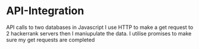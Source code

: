# API-Integration
API calls to two databases in Javascript
I use HTTP to make a get request to 2 hackerrank servers then I maniupulate the data.
I utilise promises to make sure my get requests are completed
